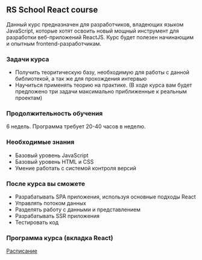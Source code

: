 ## RS School React course

Данный курс предназначен для разработчиков, владеющих языком JavaScript, которые хотят освоить новый мощный инструмент для разработки веб-приложений ReactJS.
Курс будет полезен начинающим и опытным frontend-разработчикам.

### Задачи курса

- Получить теоритическую базу, необходимую для работы с данной библиотекой, а так же для прохождения интервью
- Научиться применять теорию на практике. (В ходе курса вам будет предложено три задачи максимально приближенные к реальным проектам)

### Продолжительность обучения

6 недель. Программа требует 20-40 часов в неделю.

### Необходимые знания 

- Базовый уровень JavaScript
- Базовый уровень HTML и CSS
- Умение работать с системой контроля версий

### После курса вы сможете

 - Разрабатывать SPA приложения, используя основные подходы React
 - Управлять потоком данных
 - Разделять работу с данными и представлением
 - Разрабатывать SSR приложения
 - Тестировать код

### Программа курса (вкладка React)

[Расписание](https://docs.google.com/spreadsheets/u/1/d/1oM2O8DtjC0HodB3j7hcIResaWBw8P18tXkOl1ymelvE/htmlview?sle=true#)
